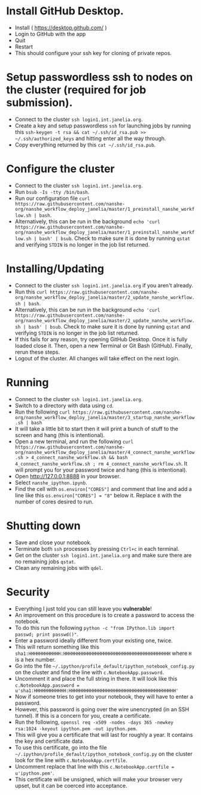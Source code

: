 # Install GitHub Desktop.

* Install ( https://desktop.github.com/ )
* Login to GitHub with the app
* Quit
* Restart
* This should configure your ssh key for cloning of private repos.

# Setup passwordless ssh to nodes on the cluster (required for job submission).

* Connect to the cluster `ssh login1.int.janelia.org`.
* Create a key and setup passwordless `ssh` for launching jobs by running this `ssh-keygen -t rsa && cat ~/.ssh/id_rsa.pub >> ~/.ssh/authorized_keys` and hitting enter all the way through.
* Copy everything returned by this `cat ~/.ssh/id_rsa.pub`.

# Configure the cluster

* Connect to the cluster `ssh login1.int.janelia.org`.
* Run `bsub -Is -tty /bin/bash`.
* Run our configuration file `curl https://raw.githubusercontent.com/nanshe-org/nanshe_workflow_deploy_janelia/master/1_preinstall_nanshe_workflow.sh | bash`.
* Alternatively, this can be run in the background `echo 'curl https://raw.githubusercontent.com/nanshe-org/nanshe_workflow_deploy_janelia/master/1_preinstall_nanshe_workflow.sh | bash' | bsub`. Check to make sure it is done by running `qstat` and verifying `STDIN` is no longer in the job list returned.

# Installing/Updating

* Connect to the cluster `ssh login1.int.janelia.org` if you aren't already.
* Run this `curl https://raw.githubusercontent.com/nanshe-org/nanshe_workflow_deploy_janelia/master/2_update_nanshe_workflow.sh | bash`.
* Alternatively, this can be run in the background `echo 'curl https://raw.githubusercontent.com/nanshe-org/nanshe_workflow_deploy_janelia/master/2_update_nanshe_workflow.sh | bash' | bsub`. Check to make sure it is done by running `qstat` and verifying `STDIN` is no longer in the job list returned.
* If this fails for any reason, try opening GitHub Desktop. Once it is fully loaded close it. Then, open a new Terminal or Git Bash (GitHub). Finally, rerun these steps.
* Logout of the cluster. All changes will take effect on the next login.

# Running

* Connect to the cluster `ssh login1.int.janelia.org`.
* Switch to a directory with data using `cd`.
* Run the following `curl https://raw.githubusercontent.com/nanshe-org/nanshe_workflow_deploy_janelia/master/3_startup_nanshe_workflow.sh | bash`
* It will take a little bit to start then it will print a bunch of stuff to the screen and hang (this is intentional).
* Open a new terminal, and run the following `curl https://raw.githubusercontent.com/nanshe-org/nanshe_workflow_deploy_janelia/master/4_connect_nanshe_workflow.sh > 4_connect_nanshe_workflow.sh && bash 4_connect_nanshe_workflow.sh ; rm 4_connect_nanshe_workflow.sh`. It will prompt you for your password twice and hang (this is intentional).
* Open <http://127.0.0.1:8888> in your browser.
* Select `nanshe_ipython.ipynb`.
* Find the cell with `os.environ["CORES"]` and comment that line and add a line like this `os.environ["CORES"] = "8"` below it. Replace `8` with the number of cores desired to run.

# Shutting down

* Save and close your notebook.
* Terminate both `ssh` processes by pressing `Ctrl+c` in each terminal.
* Get on the cluster `ssh login1.int.janelia.org` and make sure there are no remaining jobs `qstat`.
* Clean any remaining jobs with `qdel`.

# Security

* Everything I just told you can still leave you **vulnerable**!
* An improvement on this procedure is to create a password to access the notebook.
* To do this run the following `python -c "from IPython.lib import passwd; print passwd()"`.
* Enter a password ideally different from your existing one, twice.
* This will return something like this `sha1:HHHHHHHHHHHH:HHHHHHHHHHHHHHHHHHHHHHHHHHHHHHHHHHHHHHHH` where `H` is a hex number.
* Go into the file `~/.ipython/profile_default/ipython_notebook_config.py` on the cluster and find the line with `c.NotebookApp.password`.
* Uncomment it and place the full string in there. It will look like this `c.NotebookApp.password = u'sha1:HHHHHHHHHHHH:HHHHHHHHHHHHHHHHHHHHHHHHHHHHHHHHHHHHHHHH'`
* Now if someone tries to get into your notebook, they will have to enter a password.
* However, this password is going over the wire unencrypted (in an SSH tunnel). If this is a concern for you, create a certificate.
* Run the following, `openssl req -x509 -nodes -days 365 -newkey rsa:1024 -keyout ipython.pem -out ipython.pem`.
* This will give you a certificate that will last for roughly a year. It contains the key and certificate data.
* To use this certificate, go into the file `~/.ipython/profile_default/ipython_notebook_config.py` on the cluster look for the line with `c.NotebookApp.certfile`.
* Uncomment replace that line with this `c.NotebookApp.certfile = u'ipython.pem'`.
* This certificate will be unsigned, which will make your browser very upset, but it can be coerced into acceptance.
